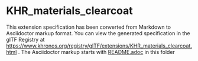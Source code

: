 <!--
Copyright 2022 The Khronos Group Inc.
SPDX-License-Identifier: LicenseRef-KhronosSpecCopyright
-->

# KHR_materials_clearcoat

This extension specification has been converted from Markdown to Asciidoctor markup format.
You can view the generated specification in the glTF Registry at
https://www.khronos.org/registry/glTF/extensions/KHR_materials_clearcoat.html .
The Asciidoctor markup starts with [README.adoc](README.adoc) in this folder
